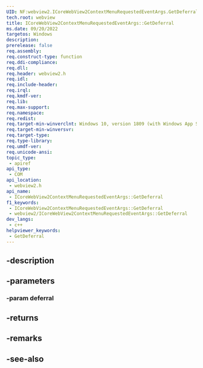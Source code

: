 ```yaml
---
UID: NF:webview2.ICoreWebView2ContextMenuRequestedEventArgs.GetDeferral
tech.root: webview
title: ICoreWebView2ContextMenuRequestedEventArgs::GetDeferral
ms.date: 09/20/2022
targetos: Windows
description: 
prerelease: false
req.assembly: 
req.construct-type: function
req.ddi-compliance: 
req.dll: 
req.header: webview2.h
req.idl: 
req.include-header: 
req.irql: 
req.kmdf-ver: 
req.lib: 
req.max-support: 
req.namespace: 
req.redist: 
req.target-min-winverclnt: Windows 10, version 1809 (with Windows App SDK 1.1 or later)
req.target-min-winversvr: 
req.target-type: 
req.type-library: 
req.umdf-ver: 
req.unicode-ansi: 
topic_type:
 - apiref
api_type:
 - COM
api_location:
 - webview2.h
api_name:
 - ICoreWebView2ContextMenuRequestedEventArgs::GetDeferral
f1_keywords:
 - ICoreWebView2ContextMenuRequestedEventArgs::GetDeferral
 - webview2/ICoreWebView2ContextMenuRequestedEventArgs::GetDeferral
dev_langs:
 - c++
helpviewer_keywords:
 - GetDeferral
---
```


## -description

## -parameters

### -param deferral

## -returns

## -remarks

## -see-also

